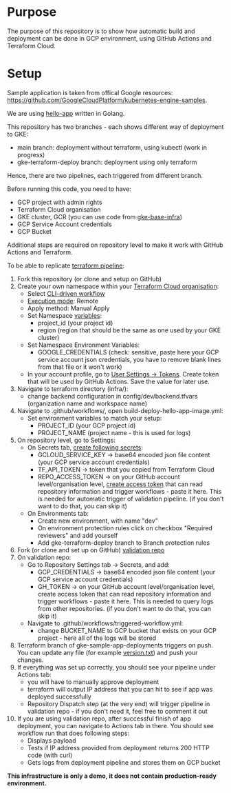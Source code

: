 # Purpose

The purpose of this repository is to show how automatic build and deployment can be done in GCP environment, using GitHub Actions and Terraform Cloud.

# Setup

Sample application is taken from offical Google resources:
https://github.com/GoogleCloudPlatform/kubernetes-engine-samples.

We are using [hello-app](https://github.com/GoogleCloudPlatform/kubernetes-engine-samples/tree/master/hello-app) written in Golang.

This repository has two branches - each shows different way of deployment to GKE:
- main branch: deployment without terraform, using kubectl (work in progress)
- gke-terraform-deploy branch: deployment using only terraform

Hence, there are two pipelines, each triggered from different branch.

Before running this code, you need to have:
- GCP project with admin rights
- Terraform Cloud organisation
- GKE cluster, GCR (you can use code from [gke-base-infra](https://github.com/ksiedlarek/gke-base-infra))
- GCP Service Account credentials
- GCP Bucket

Additional steps are required on repository level to make it work with GitHub Actions and Terraform.

To be able to replicate [terraform pipeline](https://github.com/ksiedlarek/gke-sample-app-deployments/tree/gke-terraform-deploy):

1. Fork this repository (or clone and setup on GitHub)
2. Create your own namespace within your [Terraform Cloud organisation](https://app.terraform.io/):
    - Select [CLI-driven workflow](https://www.terraform.io/docs/cloud/run/cli.html)
    - [Execution mode](https://www.terraform.io/docs/cloud/workspaces/settings.html): Remote
    - Apply method: Manual Apply
    - Set Namespace [variables](https://www.terraform.io/docs/cloud/workspaces/variables.html): 
        - project_id (your project id)
        - region (region that should be the same as one used by your GKE cluster)
    - Set Namespace Environment Variables:
        - GOOGLE_CREDENTIALS (check: sensitive, paste here your GCP service account json credentials, you have to remove blank lines from that file or it won't work)
    - In your account profile, go to [User Settings -> Tokens](https://www.terraform.io/docs/cloud/users-teams-organizations/users.html). Create token that will be used by GitHub Actions. Save the value for later use.
2. Navigate to terraform directory (infra/):
    - change backend configuration in config/dev/backend.tfvars (organization name and workspace name)
3. Navigate to .github/workflows/, open build-deploy-hello-app-image.yml:
    - Set environment variables to match your setup:
        - PROJECT_ID (your GCP project id)
        - PROJECT_NAME (project name - this is used for logs)
4. On repository level, go to Settings:
    - On Secrets tab, [create following secrets](https://docs.github.com/en/actions/reference/encrypted-secrets):
        - GCLOUD_SERVICE_KEY -> base64 encoded json file content (your GCP service account credentials)
        - TF_API_TOKEN -> token that you copied from Terraform Cloud
        - REPO_ACCESS_TOKEN -> on your GitHub account level/organisation level, [create access token](https://docs.github.com/en/github/authenticating-to-github/creating-a-personal-access-token) that can read repository information and trigger workflows - paste it here. This is needed for automatic trigger of validation pipeline. (if you don't want to do that, you can skip it)
    - On Environments tab:
        - Create new environment, with name "dev"
        - On environment protection rules click on checkbox "Required reviewers" and add yourself
        - Add gke-terraform-deploy branch to Branch protection rules
5. Fork (or clone and set up on GitHub) [validation repo](https://github.com/ksiedlarek/gcp-deployment-validation)
6. On validation repo:
    - Go to Repository Settings tab -> Secrets, and add:
        - GCP_CREDENTIALS -> base64 encoded json file content (your GCP service account credentials)
        - GH_TOKEN -> on your GitHub account level/organisation level, create access token that can read repository information and trigger workflows - paste it here. This is needed to query logs from other repositories. (if you don't want to do that, you can skip it)
    - Navigate to .github/workflows/triggered-workflow.yml:
        - change BUCKET_NAME to GCP bucket that exists on your GCP project - here all of the logs will be stored
7. Terraform branch of gke-sample-app-deployments triggers on push. You can update any file (for example [version.txt](https://github.com/ksiedlarek/gke-sample-app-deployments/blob/gke-terraform-deploy/apps/hello-app/version.txt)) and push your changes.
8. If everything was set up correctly, you should see your pipeline under Actions tab:
    - you will have to manually approve deployment
    - terraform will output IP address that you can hit to see if app was deployed successfully
    - Repository Dispatch step (at the very end) will trigger pipeline in validation repo - if you don't need it, feel free to comment it out
9. If you are using validation repo, after successful finish of app deployment, you can navigate to Actions tab in there. You should see workflow run that does following steps:
    - Displays payload
    - Tests if IP address provided from deployment returns 200 HTTP code (with curl)
    - Gets logs from deployment pipeline and stores them on GCP bucket


**This infrastructure is only a demo, it does not contain production-ready environment.**
